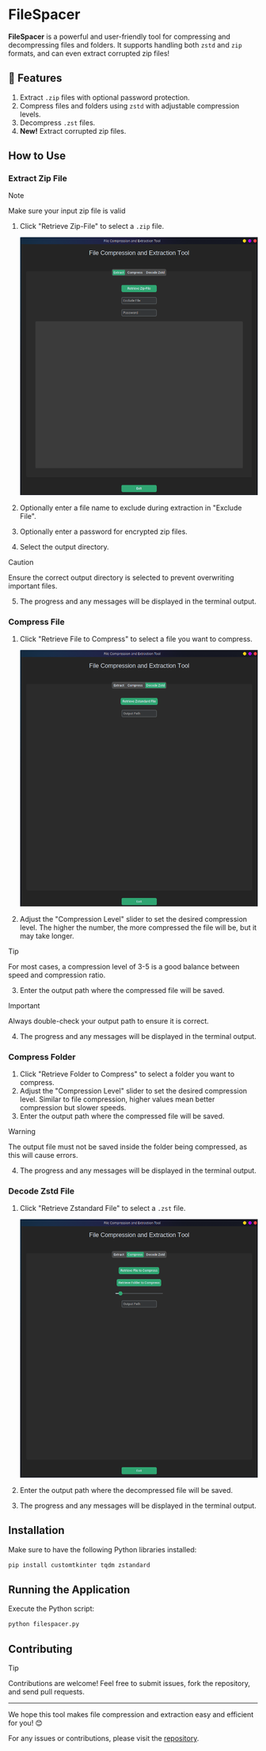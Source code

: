 # FileSpacer

**FileSpacer** is a powerful and user-friendly tool for compressing and decompressing files and folders. It supports handling both `zstd` and `zip` formats, and can even extract corrupted zip files!

## 🚀 Features
1. Extract `.zip` files with optional password protection.
2. Compress files and folders using `zstd` with adjustable compression levels.
3. Decompress `.zst` files.
4. **New!** Extract corrupted zip files.

## How to Use

### Extract Zip File

> [!NOTE]
> Make sure your input zip file is valid

1. Click "Retrieve Zip-File" to select a `.zip` file.
   
   ![Retrieve Zip File](screenshots/11.png)

2. Optionally enter a file name to exclude during extraction in "Exclude File".
3. Optionally enter a password for encrypted zip files.
4. Select the output directory.

> [!CAUTION]
> Ensure the correct output directory is selected to prevent overwriting important files.

5. The progress and any messages will be displayed in the terminal output.

### Compress File

1. Click "Retrieve File to Compress" to select a file you want to compress.
   
   ![Retrieve File to Compress](screenshots/33.png)

2. Adjust the "Compression Level" slider to set the desired compression level. The higher the number, the more compressed the file will be, but it may take longer.

> [!TIP]
> For most cases, a compression level of 3-5 is a good balance between speed and compression ratio.

3. Enter the output path where the compressed file will be saved.

> [!IMPORTANT]
> Always double-check your output path to ensure it is correct.

4. The progress and any messages will be displayed in the terminal output.

### Compress Folder

1. Click "Retrieve Folder to Compress" to select a folder you want to compress.
2. Adjust the "Compression Level" slider to set the desired compression level. Similar to file compression, higher values mean better compression but slower speeds.
3. Enter the output path where the compressed file will be saved.

> [!WARNING]
> The output file must not be saved inside the folder being compressed, as this will cause errors.

4. The progress and any messages will be displayed in the terminal output.

### Decode Zstd File

1. Click "Retrieve Zstandard File" to select a `.zst` file.
   
   ![Retrieve Zstandard File](screenshots/22.png)

2. Enter the output path where the decompressed file will be saved.
3. The progress and any messages will be displayed in the terminal output.

## Installation

Make sure to have the following Python libraries installed:

```bash
pip install customtkinter tqdm zstandard
```

## Running the Application

Execute the Python script:

```bash
python filespacer.py
```

## Contributing

> [!TIP]
> Contributions are welcome! Feel free to submit issues, fork the repository, and send pull requests.


---

We hope this tool makes file compression and extraction easy and efficient for you! 😊

For any issues or contributions, please visit the [repository](https://github.com/tilltmk/filespacer).
